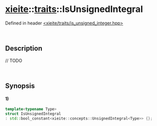 # [xieite](../../xieite.md)\:\:[traits](../../traits.md)\:\:IsUnsignedIntegral
Defined in header [<xieite/traits/is_unsigned_integer.hpp>](../../../include/xieite/traits/is_unsigned_integer.hpp)

&nbsp;

## Description
// TODO

&nbsp;

## Synopsis
#### 1)
```cpp
template<typename Type>
struct IsUnsignedIntegral
: std::bool_constant<xieite::concepts::UnsignedIntegral<Type>> {};
```
